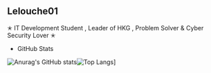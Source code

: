 
## Lelouche01

✭ IT Development Student , Leader of HKG , Problem Solver & Cyber Security Lover ✭

* GitHub Stats

![Anurag's GitHub stats](https://github-readme-stats.vercel.app/api?username=Lelouche01&show_icons=true&theme=radical)![Top Langs](https://github-readme-stats.vercel.app/api/top-langs/?username=Lelouche01&layout=compact&theme=radical)]
